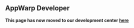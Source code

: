 ## AppWarp Developer

**This page has now moved to our development center [here](http://appwarp.shephertz.com/game-development-center/)**
